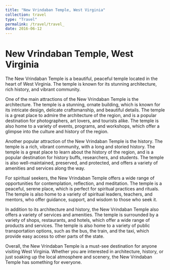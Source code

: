```yaml
---
title: "New Vrindaban Temple, West Virginia"
collection: travel
type: "Travel"
permalink: /travel/travel_
date: 2016-06-12
---
```


# New Vrindaban Temple, West Virginia
The New Vrindaban Temple is a beautiful, peaceful temple located in the heart of West Virginia. The temple is known for its stunning architecture, rich history, and vibrant community.

One of the main attractions of the New Vrindaban Temple is the architecture. The temple is a stunning, ornate building, which is known for its intricate design, delicate craftsmanship, and beautiful details. The temple is a great place to admire the architecture of the region, and is a popular destination for photographers, art lovers, and tourists alike. The temple is also home to a variety of events, programs, and workshops, which offer a glimpse into the culture and history of the region.

Another popular attraction of the New Vrindaban Temple is the history. The temple is a rich, vibrant community, with a long and storied history. The temple is a great place to learn about the history of the region, and is a popular destination for history buffs, researchers, and students. The temple is also well-maintained, preserved, and protected, and offers a variety of amenities and services along the way.

For spiritual seekers, the New Vrindaban Temple offers a wide range of opportunities for contemplation, reflection, and meditation. The temple is a peaceful, serene place, which is perfect for spiritual practices and rituals. The temple is also home to a variety of spiritual leaders, teachers, and mentors, who offer guidance, support, and wisdom to those who seek it.

In addition to its architecture and history, the New Vrindaban Temple also offers a variety of services and amenities. The temple is surrounded by a variety of shops, restaurants, and hotels, which offer a wide range of products and services. The temple is also home to a variety of public transportation options, such as the bus, the train, and the taxi, which provide easy access to other parts of the state.

Overall, the New Vrindaban Temple is a must-see destination for anyone visiting West Virginia. Whether you are interested in architecture, history, or just soaking up the local atmosphere and scenery, the New Vrindaban Temple has something for everyone.
